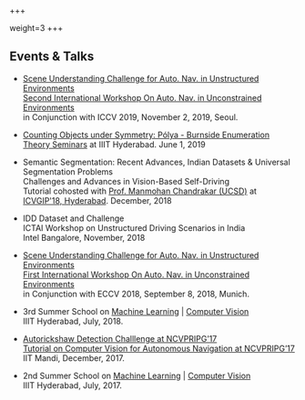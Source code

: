 +++

weight=3
+++

## Events \& Talks


<div class="row">

<div class="col-lg-10 col-centered">

<ul>

<li><p><a href="http://cvit.iiit.ac.in/autonue2019/challenge" target="_blank">Scene Understanding Challenge for Auto. Nav. in Unstructured Environments</a><br>
<a href="http://cvit.iiit.ac.in/autonue2019" target="_blank">Second International Workshop On Auto. Nav. in Unconstrained Environments </a><br>
in Conjunction with ICCV 2019, November 2, 2019, Seoul.<br></p></li>

<li><p><a href="https://faculty.iiit.ac.in/~theory/seminar/talks/polya-counting/" target="_blank">Counting Objects under Symmetry: Pólya - Burnside Enumeration
</a><br>
<a href="https://faculty.iiit.ac.in/~theory/seminar/" target="_blank">Theory Seminars</a> at IIIT Hyderabad. June 1, 2019<br></p></li>


<li><p>Semantic Segmentation: Recent Advances, Indian Datasets & Universal Segmentation Problems <br/>Challenges and Advances in Vision-Based Self-Driving<br>
Tutorial cohosted with <a href='http://cseweb.ucsd.edu/~mkchandraker/'>Prof. Manmohan Chandrakar (UCSD)</a> at <a href='https://cvit.iiit.ac.in/icvgip18/index.php'>ICVGIP'18, Hyderabad</a>. December, 2018</p></li>


<li><p>IDD Dataset and Challenge <br/>ICTAI Workshop on Unstructured Driving Scenarios in India<br>
Intel Bangalore, November, 2018</p></li>

<li><p><a href="http://cvit.iiit.ac.in/scene-understanding-challenge-2018/" target="_blank">Scene Understanding Challenge for Auto. Nav. in Unstructured Environments</a><br>
<a href="http://cvit.iiit.ac.in/autonue2018" target="_blank">First International Workshop On Auto. Nav. in Unconstrained Environments </a><br>
in Conjunction with ECCV 2018, September 8, 2018, Munich.<br></p></li>

<li><p>3rd Summer School on <a href="http://cvit.iiit.ac.in/mlsummerschool2018/" target="_blank">Machine Learning</a> |
<a href="http://cvit.iiit.ac.in/cvsummerschool2018/" target="_blank">Computer Vision</a><br>
IIIT Hyderabad, July, 2018.</p></li>

<li><p><a href="http://cvit.iiit.ac.in/autorickshaw_detection/" target="_blank">Autorickshaw Detection Challlenge at NCVPRIPG’17</a><br>
<a href="http://ncvpripg.iitmandi.ac.in/index.html" target="_blank">Tutorial on Computer Vision for Autonomous Navigation at NCVPRIPG’17</a><br>
IIT Mandi, December, 2017.<br></p></li>

<li><p>2nd Summer School on  <a href="http://cvit.iiit.ac.in/mlsummerschool2017/" target="_blank">Machine Learning</a> |  <a href="http://cvit.iiit.ac.in/cvsummerschool2017/" target="_blank">Computer Vision</a><br>
IIIT Hyderabad, July, 2017.<br></p></li>
</ul>
</div>
</div>
